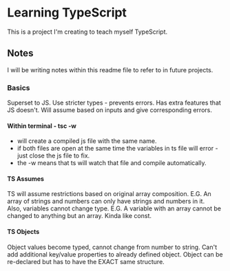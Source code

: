 # Learning TypeScript

This is a project I'm creating to teach myself TypeScript.

## Notes
I will be writing notes within this readme file to refer to in future projects.

### Basics
Superset to JS.
Use stricter types - prevents errors.
Has extra features that JS doesn't.
Will assume based on inputs and give corresponding errors.

#### Within terminal - tsc <filename> -w
 - will create a compiled js file with the same name.
 - if both files are open at the same time the variables in ts file will error - just close the js file to fix.
 - the -w means that ts will watch that file and compile automatically.

 #### TS Assumes
 TS will assume restrictions based on original array composition.
    E.G. An array of strings and numbers can only have strings and numbers in it.  
Also, variables cannot change type.
    E.G. A variable with an array cannot be changed to anything but an array. Kinda like const.

#### TS Objects
Object values become typed, cannot change from number to string.
Can't add additional key/value properties to already defined object.
Object can be re-declared but has to have the EXACT same structure. 
